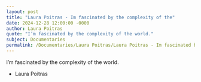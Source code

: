 ```yaml
---
layout: post
title: "Laura Poitras - Im fascinated by the complexity of the"
date: 2024-12-28 12:00:00 -0000
author: Laura Poitras
quote: "I’m fascinated by the complexity of the world."
subject: Documentaries
permalink: /Documentaries/Laura Poitras/Laura Poitras - Im fascinated by the complexity of the
---
```


I’m fascinated by the complexity of the world.

- Laura Poitras
